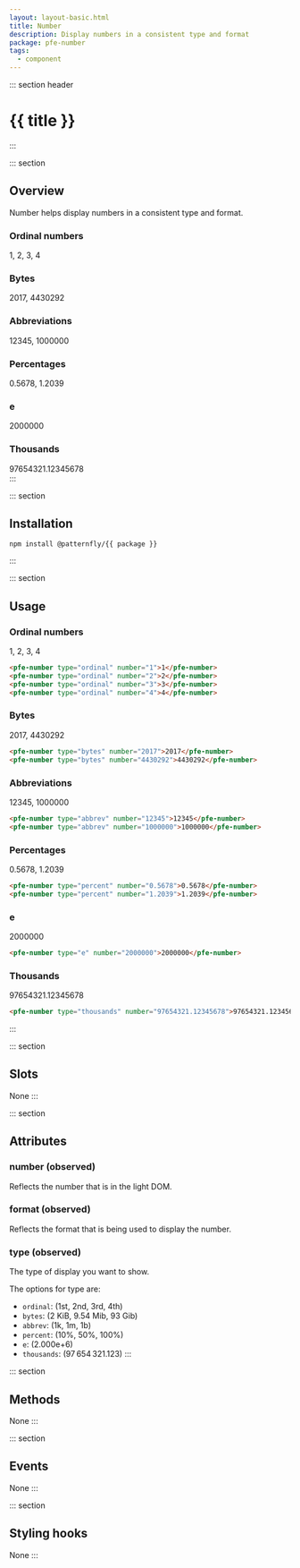 ```yaml
---
layout: layout-basic.html
title: Number
description: Display numbers in a consistent type and format
package: pfe-number
tags:
  - component
---
```

<script type="module" src="/node_modules/@patternfly/{{ package }}/dist/{{ package }}.min.js"></script>
<script type="module" src="/node_modules/@patternfly/pfe-card/dist/pfe-card.min.js"></script>

::: section header
# {{ title }}
:::

::: section
## Overview
Number helps display numbers in a consistent type and format.

<div class="pfe-l-grid pfe-m-gutters pfe-m-all-4-col">
  <pfe-card>
    <h3 slot="pfe-card--header">Ordinal numbers</h3>
    <pfe-number type="ordinal" number="1">1</pfe-number>,
    <pfe-number type="ordinal" number="2">2</pfe-number>,
    <pfe-number type="ordinal" number="3">3</pfe-number>,
    <pfe-number type="ordinal" number="4">4</pfe-number>
  </pfe-card>
  <pfe-card>
    <h3 slot="pfe-card--header">Bytes</h3>
    <pfe-number type="bytes" number="2017">2017</pfe-number>,
    <pfe-number type="bytes" number="4430292">4430292</pfe-number>
  </pfe-card>
  <pfe-card>
    <h3 slot="pfe-card--header">Abbreviations</h3>
    <pfe-number type="abbrev" number="12345">12345</pfe-number>,
    <pfe-number type="abbrev" number="1000000">1000000</pfe-number>
  </pfe-card>
  <pfe-card>
    <h3 slot="pfe-card--header">Percentages</h3>
    <pfe-number type="percent" number="0.5678">0.5678</pfe-number>,
    <pfe-number type="percent" number="1.2039">1.2039</pfe-number>
  </pfe-card>
  <pfe-card>
    <h3 slot="pfe-card--header">e</h3>
    <pfe-number type="e" number="2000000">2000000</pfe-number>
  </pfe-card>
  <pfe-card>
    <h3 slot="pfe-card--header">Thousands</h3>
    <pfe-number type="thousands" number="97654321.12345678">97654321.12345678</pfe-number>
  </pfe-card>
</div>
:::

::: section
## Installation

```shell
npm install @patternfly/{{ package }}
```
:::

::: section
## Usage

### Ordinal numbers
<pfe-number type="ordinal" number="1">1</pfe-number>,
<pfe-number type="ordinal" number="2">2</pfe-number>,
<pfe-number type="ordinal" number="3">3</pfe-number>,
<pfe-number type="ordinal" number="4">4</pfe-number>

```html
<pfe-number type="ordinal" number="1">1</pfe-number>
<pfe-number type="ordinal" number="2">2</pfe-number>
<pfe-number type="ordinal" number="3">3</pfe-number>
<pfe-number type="ordinal" number="4">4</pfe-number>
```

### Bytes
<pfe-number type="bytes" number="2017">2017</pfe-number>,
<pfe-number type="bytes" number="4430292">4430292</pfe-number>

```html
<pfe-number type="bytes" number="2017">2017</pfe-number>
<pfe-number type="bytes" number="4430292">4430292</pfe-number>
```

### Abbreviations
<pfe-number type="abbrev" number="12345">12345</pfe-number>,
<pfe-number type="abbrev" number="1000000">1000000</pfe-number>

```html
<pfe-number type="abbrev" number="12345">12345</pfe-number>
<pfe-number type="abbrev" number="1000000">1000000</pfe-number>
```

### Percentages
<pfe-number type="percent" number="0.5678">0.5678</pfe-number>,
<pfe-number type="percent" number="1.2039">1.2039</pfe-number>

```html
<pfe-number type="percent" number="0.5678">0.5678</pfe-number>
<pfe-number type="percent" number="1.2039">1.2039</pfe-number>
```

### e
<pfe-number type="e" number="2000000">2000000</pfe-number>

```html
<pfe-number type="e" number="2000000">2000000</pfe-number>
```

### Thousands
<pfe-number type="thousands" number="97654321.12345678">97654321.12345678</pfe-number>

```html
<pfe-number type="thousands" number="97654321.12345678">97654321.12345678</pfe-number>
```
:::

::: section
## Slots
None
:::

::: section
## Attributes
### number (observed)

Reflects the number that is in the light DOM.

### format (observed)

Reflects the format that is being used to display the number.

### type (observed)

The type of display you want to show.

The options for type are:
- `ordinal`: (1st, 2nd, 3rd, 4th)
- `bytes`: (2 KiB, 9.54 Mib, 93 Gib)
- `abbrev`: (1k, 1m, 1b)
- `percent`: (10%, 50%, 100%)
- `e`: (2.000e+6)
- `thousands`: (97 654 321.123)
:::

::: section
## Methods
None
:::

::: section
## Events
None
:::

::: section
## Styling hooks
None
:::